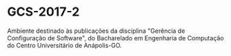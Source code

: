 # GCS-2017-2
Ambiente destinado às publicações da disciplina "Gerência de Configuração de Software", do Bacharelado em Engenharia de Computação do Centro Universitário de Anápolis-GO.
